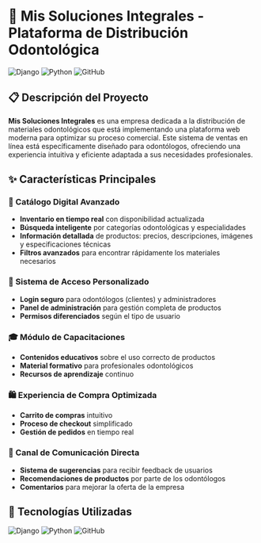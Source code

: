 # 🦷 Mis Soluciones Integrales - Plataforma de Distribución Odontológica

![Django](https://img.shields.io/badge/Django-092E20?style=for-the-badge&logo=django&logoColor=green)
![Python](https://img.shields.io/badge/Python-FFD43B?style=for-the-badge&logo=python&logoColor=blue)
![GitHub](https://img.shields.io/badge/GitHub-100000?style=for-the-badge&logo=github&logoColor=white)

## 📋 Descripción del Proyecto

**Mis Soluciones Integrales** es una empresa dedicada a la distribución de materiales odontológicos que está implementando una plataforma web moderna para optimizar su proceso comercial. Este sistema de ventas en línea está específicamente diseñado para odontólogos, ofreciendo una experiencia intuitiva y eficiente adaptada a sus necesidades profesionales.

## ✨ Características Principales

### 🛒 Catálogo Digital Avanzado
- **Inventario en tiempo real** con disponibilidad actualizada
- **Búsqueda inteligente** por categorías odontológicas y especialidades
- **Información detallada** de productos: precios, descripciones, imágenes y especificaciones técnicas
- **Filtros avanzados** para encontrar rápidamente los materiales necesarios

### 🔐 Sistema de Acceso Personalizado
- **Login seguro** para odontólogos (clientes) y administradores
- **Panel de administración** para gestión completa de productos
- **Permisos diferenciados** según el tipo de usuario

### 🎓 Módulo de Capacitaciones
- **Contenidos educativos** sobre el uso correcto de productos
- **Material formativo** para profesionales odontológicos
- **Recursos de aprendizaje** continuo

### 🛍️ Experiencia de Compra Optimizada
- **Carrito de compras** intuitivo
- **Proceso de checkout** simplificado
- **Gestión de pedidos** en tiempo real

### 💬 Canal de Comunicación Directa
- **Sistema de sugerencias** para recibir feedback de usuarios
- **Recomendaciones de productos** por parte de los odontólogos
- **Comentarios** para mejorar la oferta de la empresa

## 🚀 Tecnologías Utilizadas

![Django](https://img.shields.io/badge/Django-092E20?style=for-the-badge&logo=django&logoColor=green)
![Python](https://img.shields.io/badge/Python-FFD43B?style=for-the-badge&logo=python&logoColor=blue)
![GitHub](https://img.shields.io/badge/GitHub-100000?style=for-the-badge&logo=github&logoColor=white)
